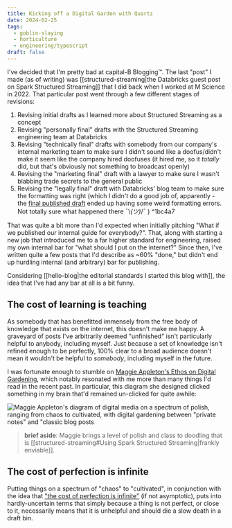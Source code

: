 ```yaml
---
title: Kicking off a Digital Garden with Quartz
date: 2024-02-25
tags:
  - goblin-slaying
  - horticulture
  - engineering/typescript
draft: false
---
```

I've decided that I'm pretty bad at capital-B Blogging™. The last "post" I made (as of writing) was [[structured-streaming|the Databricks guest post on Spark Structured Streaming]] that I did back when I worked at M Science in 2022. That particular post went through a few different stages of revisions:

1. Revising initial drafts as I learned more about Structured Streaming as a concept
2. Revising "personally final" drafts with the Structured Streaming engineering team at Databricks
3. Revising "technically final" drafts with somebody from our company's internal marketing team to make sure I didn't sound like a doofus/didn't make it seem like the company hired doofuses (it hired me, so it *totally* did, but that's obviously not something to broadcast openly)
4. Revising the "marketing final" draft with a lawyer to make sure I wasn't blabbing trade secrets to the general public
5. Revising the "legally final" draft with Databricks' blog team to make sure the formatting was right (which I didn't do a good job of, apparently - the [final published draft](https://www.databricks.com/blog/2022/07/14/using-spark-structured-streaming-to-scale-your-analytics.html) ended up having some weird formatting errors. Not totally sure what happened there ¯\\*(ツ)*/¯ ) ^1bc4a7

That was quite a bit more than I'd expected when initially pitching "What if we published our internal guide for everybody?". That, along with starting a new job that introduced me to a far higher standard for engineering, raised my own internal bar for "what should I put on the internet?" Since then, I've written quite a few posts that I'd describe as ~60% "done," but didn't end up hurdling internal (and arbitrary) bar for publishing.

Considering [[hello-blog|the editorial standards I started this blog with]], the idea that I've had any bar at all is a bit funny.

## The cost of learning is teaching

As somebody that has benefitted immensely from the free body of knowledge that exists on the internet, this doesn't make me happy. A graveyard of posts I've arbitrarily deemed "unfinished" isn't particularly helpful to anybody, including myself. Just because a set of knowledge isn't refined enough to be perfectly, 100% clear to a broad audience doesn't mean it wouldn't be helpful to *somebody*, including myself in the future.

I was fortunate enough to stumble on [Maggie Appleton's Ethos on Digital Gardening](https://arc.net/l/quote/abfpadro), which notably resonated with me more than many things I'd read in the recent past. In particular, this diagram she designed clicked something in my brain that'd remained un-clicked for quite awhile:

![Maggie Appleton's diagram of digital media on a spectrum of polish, ranging from chaos to cultivated, with digital gardening between "private notes" and "classic blog posts](https://res.cloudinary.com/dg3gyk0gu/image/upload/c_scale,f_auto,q_auto:good,w_1100/v1593765637/maggieappleton.com/notes/garden-history/digital-garden.png)

> **brief aside**: Maggie brings a level of polish and class to doodling that is [[structured-streaming#Using Spark Structured Streaming|frankly enviable]].

## The cost of perfection is infinite

Putting things on a spectrum of "chaos" to "cultivated", in conjunction with the idea that ["the cost of perfection is infinite"](https://youtube.com/clip/Ugkx9fkAb69oHPNZ3EDJPCJxPfWbBdyrI8OO?si=rh3P1LQ8pOkT4Nja) (if not asymptotic), puts into hardly-uncertain terms that simply because a thing is not perfect, or close to it, necessarily means that it is unhelpful and should die a slow death in a draft bin.

<!-- TODO: There was some more stuff I want to write here but I'm going to sleep instead. -->